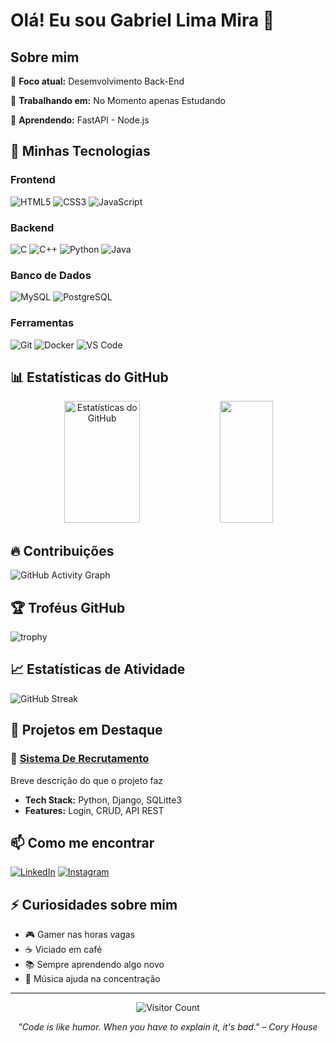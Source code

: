 # Olá! Eu sou Gabriel Lima Mira 👋

## Sobre mim
🎯 **Foco atual:** Desemvolvimento Back-End

💼 **Trabalhando em:** No Momento apenas Estudando   

🌱 **Aprendendo:** FastAPI - Node.js 

## 🚀 Minhas Tecnologias

### Frontend
![HTML5](https://img.shields.io/badge/HTML5-E34F26?style=for-the-badge&logo=html5&logoColor=white)
![CSS3](https://img.shields.io/badge/CSS3-1572B6?style=for-the-badge&logo=css3&logoColor=white)
![JavaScript](https://img.shields.io/badge/JavaScript-F7DF1E?style=for-the-badge&logo=javascript&logoColor=black)

### Backend
![C](https://img.shields.io/badge/C-00599C?style=for-the-badge&logo=c&logoColor=white)
![C++](https://img.shields.io/badge/C++-00599C?style=for-the-badge&logo=c%2B%2B&logoColor=white)
![Python](https://img.shields.io/badge/Python-3776AB?style=for-the-badge&logo=python&logoColor=white)
![Java](https://img.shields.io/badge/Java-ED8B00?style=for-the-badge&logo=java&logoColor=white)

### Banco de Dados
![MySQL](https://img.shields.io/badge/MySQL-00000F?style=for-the-badge&logo=mysql&logoColor=white)
![PostgreSQL](https://img.shields.io/badge/PostgreSQL-316192?style=for-the-badge&logo=postgresql&logoColor=white)

### Ferramentas
![Git](https://img.shields.io/badge/Git-E34F26?style=for-the-badge&logo=git&logoColor=white)
![Docker](https://img.shields.io/badge/Docker-2496ED?style=for-the-badge&logo=docker&logoColor=white)
![VS Code](https://img.shields.io/badge/VS_Code-0078D4?style=for-the-badge&logo=visual%20studio%20code&logoColor=white)

## 📊 Estatísticas do GitHub

<div align="center">
  <img width="49%" height="195px" src="https://github-readme-stats.vercel.app/api?username=GLMIRA&show_icons=true&count_private=true&hide_border=true&title_color=FF0000&icon_color=FF0000&text_color=c9d1d9&bg_color=0d1117" alt="Estatísticas do GitHub" /> 
  
  <img width="41%" height="195px" src="https://github-readme-stats.vercel.app/api/top-langs/?username=GLMIRA&layout=compact&hide_border=true&title_color=FF0000&text_color=c9d1d9&bg_color=0d1117" />
</div>

## 🔥 Contribuições
![GitHub Activity Graph](https://github-readme-activity-graph.vercel.app/graph?username=GLMIRA&bg_color=0d1117&color=FF0000&line=FF0000&point=FFFFFF&area=true&hide_border=true)

## 🏆 Troféus GitHub
![trophy](https://github-profile-trophy.vercel.app/?username=GLMIRA&theme=radical&no-frame=false&no-bg=false&margin-w=4)

## 📈 Estatísticas de Atividade
![GitHub Streak](https://github-readme-streak-stats.herokuapp.com/?user=GLMIRA&theme=dark&hide_border=true&stroke=FF0000&ring=FF0000&fire=FF0000&currStreakLabel=FF0000)

## 🎯 Projetos em Destaque

### 🌟 [Sistema De Recrutamento]((https://github.com/GLMIRA/sistema_recrutamento))
Breve descrição do que o projeto faz
- **Tech Stack:** Python, Django, SQLitte3
- **Features:** Login, CRUD, API REST

## 📫 Como me encontrar

[![LinkedIn](https://img.shields.io/badge/LinkedIn-0077B5?style=for-the-badge&logo=linkedin&logoColor=white)](https://www.linkedin.com/in/gabriel-lima-mira/)
[![Instagram](https://img.shields.io/badge/Instagram-E4405F?style=for-the-badge&logo=instagram&logoColor=white)](https://instagram.com/_gabriel_mira/)

## ⚡ Curiosidades sobre mim
- 🎮 Gamer nas horas vagas
- ☕ Viciado em café
- 📚 Sempre aprendendo algo novo
- 🎵 Música ajuda na concentração

---
<div align="center">
  
  ![Visitor Count](https://profile-counter.glitch.me/GLMIRA/count.svg)
  
  *"Code is like humor. When you have to explain it, it's bad." – Cory House*
  
</div>
